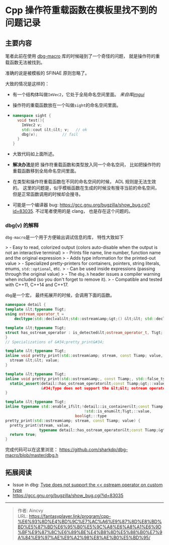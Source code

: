 # Cpp 操作符重载函数在模板里找不到的问题记录


## 主要内容

笔者此前在使用 [dbg-macro](https://github.com/sharkdp/dbg-macro) 库的时候碰到了一个奇怪的问题， 就是操作符的重载函数无法被找到。

准确的说是被模板的 SFINAE 原则忽略了。 

大致的情况是这样的：

- 有一个结构体叫做`ImVec2`，它处于全局命名空间里面。  *来自库[imgui](https://github.com/ocornut/imgui)*

- 操作符的重载函数放在一个叫做`sight`的命名空间里面。

- ```cpp
  namespace sight {
    void test(){
      ImVec2 v;
      std::cout &lt;&lt; v;   // ok
      dbg(v);           // fail
    }
  }
  ```

- 大致代码如上面所述。

- **解决办法**是把 操作符重载函数和类型放入同一个命名空间， 比如把操作符的重载函数移到全局命名空间里面。

- 在类型和操作符重载函数在不同的命名空间的时候， ADL 规则是无法生效的。  这里的问题是，似乎模板函数在生成的时候没有搜寻当前的命名空间， 但是正常函数调用的时候却会搜寻。

- 可能是一个编译器 bug: https://gcc.gnu.org/bugzilla/show_bug.cgi?id=83035.  不过笔者使用的是 clang， 也是存在这个问题的。



### dbg(v) 的解释

`dbg-macro`是一个用于方便输出调试信息的库， 特性大致如下

&gt; - Easy to read, colorized output (colors auto-disable when the output is not an interactive terminal)
&gt; - Prints file name, line number, function name and the original expression
&gt; - Adds type information for the printed-out value
&gt; - Specialized pretty-printers for containers, pointers, string literals, enums, `std::optional`, etc.
&gt; - Can be used inside expressions (passing through the original value)
&gt; - The `dbg.h` header issues a compiler warning when included (so you don&#39;t forget to remove it).
&gt; - Compatible and tested with C&#43;&#43;11, C&#43;&#43;14 and C&#43;&#43;17.

`dbg`是一个宏， 最终拓展开的时候，会调用下面的函数。

```cpp
namespace detail {
template &lt;typename T&gt;
using ostream_operator_t =
    decltype(std::declval&lt;std::ostream&amp;&gt;() &lt;&lt; std::declval&lt;T&gt;());

template &lt;typename T&gt;
struct has_ostream_operator : is_detected&lt;ostream_operator_t, T&gt; {};
}
// Specializations of &#34;pretty_print&#34;

template &lt;typename T&gt;
inline void pretty_print(std::ostream&amp; stream, const T&amp; value, std::true_type) {
  stream &lt;&lt; value;
}

template &lt;typename T&gt;
inline void pretty_print(std::ostream&amp;, const T&amp;, std::false_type) {
  static_assert(detail::has_ostream_operator&lt;const T&amp;&gt;::value,
                &#34;Type does not support the &lt;&lt; ostream operator&#34;);
}

template &lt;typename T&gt;
inline typename std::enable_if&lt;!detail::is_container&lt;const T&amp;&gt;::value &amp;&amp;
                                   !std::is_enum&lt;T&gt;::value,
                               bool&gt;::type
pretty_print(std::ostream&amp; stream, const T&amp; value) {
  pretty_print(stream, value,
               typename detail::has_ostream_operator&lt;const T&amp;&gt;::type{});
  return true;
}
```

完成代码可以在这里浏览： https://github.com/sharkdp/dbg-macro/blob/master/dbg.h



## 拓展阅读

- Issue in dbg:  [Type does not support the &lt;&lt; ostream operator on custom type](https://github.com/sharkdp/dbg-macro/issues/118)
- https://gcc.gnu.org/bugzilla/show_bug.cgi?id=83035


---

> 作者: Aincvy  
> URL: https://fantasyplayer.link/program/cpp-%E6%93%8D%E4%BD%9C%E7%AC%A6%E9%87%8D%E8%BD%BD%E5%87%BD%E6%95%B0%E5%9C%A8%E6%A8%A1%E6%9D%BF%E9%87%8C%E6%89%BE%E4%B8%8D%E5%88%B0%E7%9A%84%E9%97%AE%E9%A2%98%E8%AE%B0%E5%BD%95/  

